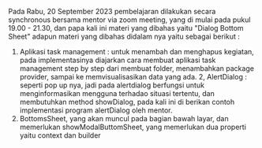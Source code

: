 Pada Rabu, 20 September 2023 pembelajaran dilakukan secara  synchronous  bersama mentor via zoom meeting, yang di mulai pada pukul 19.00 - 21.30, dan papa kali ini materi yang dibahas yaitu "Dialog Bottom Sheet" adapun materi yang dibahas didalam nya yaitu sebagai berikut : 
1. Aplikasi  task management :  untuk menambah dan menghapus kegiatan, pada implementasinya diajarkan cara  membuat aplikasi task management step by step dari membuat folder, menambahkan package provider, sampai ke memvisualisasikan data yang ada.
2, AlertDialog : seperti pop up nya, jadi pada alertdialog berfungsi untuk menginformasikan mengguna terhadao situasi tertentu, dan membutuhkan method showDialog, pada kali ini di berikan contoh implementasi program alertDialog oleh mentor.
3. BottomsSheet, yang akan muncul pada bagian bawah layar, dan memerlukan showModalButtomSheet, yang memerlukan  dua properti yaitu context dan builder